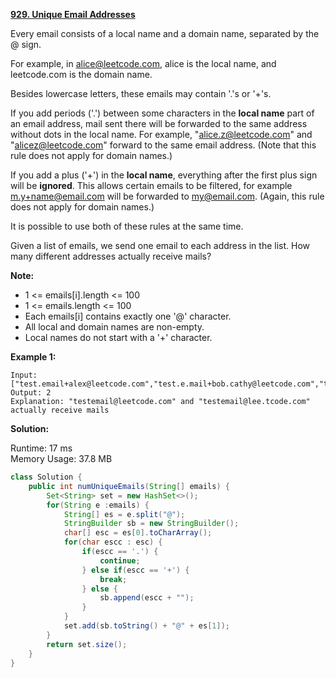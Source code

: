 **[929. Unique Email Addresses](https://leetcode.com/problems/unique-email-addresses/)**

Every email consists of a local name and a domain name, separated by the @ sign.

For example, in alice@leetcode.com, alice is the local name, and leetcode.com is the domain name.

Besides lowercase letters, these emails may contain '.'s or '+'s.

If you add periods ('.') between some characters in the **local name** part of an email address, mail sent there will be forwarded to the same address without dots in the local name.  For example, "alice.z@leetcode.com" and "alicez@leetcode.com" forward to the same email address.  (Note that this rule does not apply for domain names.)

If you add a plus ('+') in the **local name**, everything after the first plus sign will be **ignored**. This allows certain emails to be filtered, for example m.y+name@email.com will be forwarded to my@email.com.  (Again, this rule does not apply for domain names.)

It is possible to use both of these rules at the same time.

Given a list of emails, we send one email to each address in the list.  How many different addresses actually receive mails? 

**Note:**

* 1 <= emails[i].length <= 100
* 1 <= emails.length <= 100
* Each emails[i] contains exactly one '@' character.
* All local and domain names are non-empty.
* Local names do not start with a '+' character.

**Example 1:**

```
Input: ["test.email+alex@leetcode.com","test.e.mail+bob.cathy@leetcode.com","testemail+david@lee.tcode.com"]
Output: 2
Explanation: "testemail@leetcode.com" and "testemail@lee.tcode.com" actually receive mails

```

**Solution:**

Runtime: 17 ms<br/>
Memory Usage: 37.8 MB

```java
class Solution {
    public int numUniqueEmails(String[] emails) {
        Set<String> set = new HashSet<>();
        for(String e :emails) {
            String[] es = e.split("@");
            StringBuilder sb = new StringBuilder();
            char[] esc = es[0].toCharArray();
            for(char escc : esc) {
                if(escc == '.') {
                    continue;
                } else if(escc == '+') {
                    break;
                } else {
                    sb.append(escc + "");
                }
            }
            set.add(sb.toString() + "@" + es[1]);
        }
        return set.size();
    }
}
```
